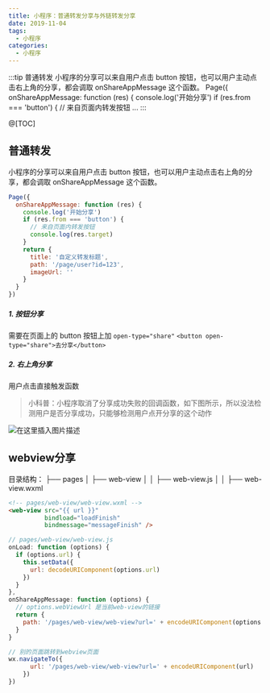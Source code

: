 ```yaml
---
title: 小程序：普通转发分享与外链转发分享
date: 2019-11-04
tags:
  - 小程序
categories:
  - 小程序
---
```


:::tip
普通转发
小程序的分享可以来自用户点击 button 按钮，也可以用户主动点击右上角的分享，都会调取 onShareAppMessage 这个函数。
Page({
  onShareAppMessage: function (res) {
  	console.log('开始分享')
    if (res.from === 'button') {
      // 来自页面内转发按钮
     ...
:::

<!-- more -->

@[TOC]
## 普通转发
小程序的分享可以来自用户点击 button 按钮，也可以用户主动点击右上角的分享，都会调取 onShareAppMessage 这个函数。
```js
Page({
  onShareAppMessage: function (res) {
  	console.log('开始分享')
    if (res.from === 'button') {
      // 来自页面内转发按钮
      console.log(res.target)
    }
    return {
      title: '自定义转发标题',
      path: '/page/user?id=123',
      imageUrl: ''
    }
  }
})
```
##### 1. 按钮分享
需要在页面上的 button 按钮上加 `open-type="share"`
`<button open-type="share">去分享</button>`
##### 2. 右上角分享
用户点击直接触发函数

>小科普：小程序取消了分享成功失败的回调函数，如下图所示，所以没法检测用户是否分享成功，只能够检测用户点开分享的这个动作

![在这里插入图片描述](https://img-blog.csdnimg.cn/20191104104603636.png?x-oss-process=image/watermark,type_ZmFuZ3poZW5naGVpdGk,shadow_10,text_aHR0cHM6Ly9ibG9nLmNzZG4ubmV0L3dlaXhpbl80Mzk3MjQzNw==,size_16,color_FFFFFF,t_70)
## webview分享
目录结构：
├── pages
│ ├── web-view
│ │ ├── web-view.js
│ │ ├── web-view.wxml
```html
<!-- pages/web-view/web-view.wxml -->
<web-view src="{{ url }}"
          bindload="loadFinish"
          bindmessage="messageFinish" />
```
```js
// pages/web-view/web-view.js
onLoad: function (options) {
  if (options.url) {
    this.setData({
      url: decodeURIComponent(options.url)
    })
  }
},
onShareAppMessage: function (options) {
  // options.webViewUrl 是当前web-view的链接
  return {
    path: '/pages/web-view/web-view?url=' + encodeURIComponent(options.webViewUrl)
  }
}
```
```js
// 别的页面跳转到webview页面
wx.navigateTo({
      url: '/pages/web-view/web-view?url=' + encodeURIComponent(url)
    })
})
```
